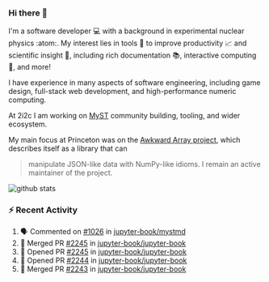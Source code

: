 ### Hi there 👋 

I'm a software developer 💻 with a background in experimental nuclear physics :atom:. My interest lies in tools :wrench: to improve productivity :chart_with_upwards_trend: and scientific insight :telescope:, including rich documentation 📚, interactive computing 🧮, and more! 

I have experience in many aspects of software engineering, including game design, full-stack web development, and high-performance numeric computing. 

At 2i2c I am working on [MyST](https://github.com/jupyter-book/mystmd) community building, tooling, and wider ecosystem. 

My main focus at Princeton was on the [Awkward Array project](awkward-array.org/), which describes itself as a library that can 
> manipulate JSON-like data with NumPy-like idioms. I remain an active maintainer of the project. 

![github stats](https://github-readme-stats.vercel.app/api?username=agoose77&show_icons=true&hide_rank=true&hide_title=true&bg_color=30,e76445,904e95&text_color=efe3ec&icon_color=efe3ec)
<!--
**agoose77/agoose77** is a ✨ _special_ ✨ repository because its `README.md` (this file) appears on your GitHub profile.

Here are some ideas to get you started:

- 🔭 I’m currently working on ...
- 🌱 I’m currently learning ...
- 👯 I’m looking to collaborate on ...
- 🤔 I’m looking for help with ...
- 💬 Ask me about ...
- 📫 How to reach me: ...
- 😄 Pronouns: ...
- ⚡ Fun fact: ...
-->

### :zap: Recent Activity

<!--START_SECTION:activity-->
1. 🗣 Commented on [#1026](https://github.com/jupyter-book/mystmd/issues/1026#issuecomment-2452954491) in [jupyter-book/mystmd](https://github.com/jupyter-book/mystmd)
2. 🎉 Merged PR [#2245](https://github.com/jupyter-book/jupyter-book/pull/2245) in [jupyter-book/jupyter-book](https://github.com/jupyter-book/jupyter-book)
3. 💪 Opened PR [#2245](https://github.com/jupyter-book/jupyter-book/pull/2245) in [jupyter-book/jupyter-book](https://github.com/jupyter-book/jupyter-book)
4. 💪 Opened PR [#2244](https://github.com/jupyter-book/jupyter-book/pull/2244) in [jupyter-book/jupyter-book](https://github.com/jupyter-book/jupyter-book)
5. 🎉 Merged PR [#2243](https://github.com/jupyter-book/jupyter-book/pull/2243) in [jupyter-book/jupyter-book](https://github.com/jupyter-book/jupyter-book)
<!--END_SECTION:activity-->
